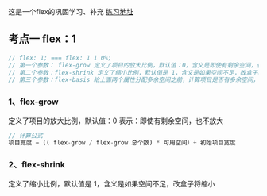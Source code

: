 这是一个flex的巩固学习、补充 [练习地址](https://codesandbox.io/s/flex-learning-vzlj9l)
## 考点一 flex：1 


```js
// flex: 1; === flex: 1 1 0%;
// 第一个参数： flex-grow 定义了项目的放大比例，默认值：0，含义是即使有剩余空间，也不放大
// 第二个参数：flex-shrink 定义了缩小比例，默认值是 1，含义是如果空间不足，改盒子将缩小
// 第三个参数：flex-basis 給上面两个属性分配多余空间之前，计算项目是否有多余空间，默认是：auto，含义是本身盒子大小
```
### 1、flex-grow

定义了项目的放大比例，默认值：0 表示：即使有剩余空间，也不放大
```js
// 计算公式
项目宽度 = (( flex-grow / flex-grow 总个数) * 可用空间）+ 初始项目宽度
```

###  2、flex-shrink

定义了缩小比例，默认值是 1，含义是如果空间不足，改盒子将缩小
```

```